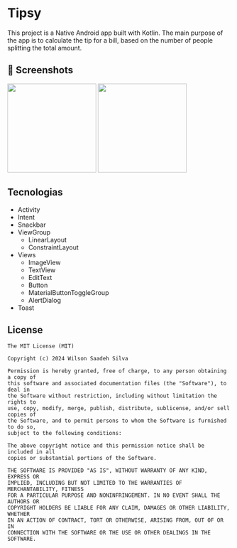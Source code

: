# Tipsy
This project is a Native Android app built with Kotlin. The main purpose of the app is to calculate the tip for a bill, based on the number of people splitting the total amount.

## :camera_flash: Screenshots
<!-- You can add more screenshots here if you like -->
<img src="https://github.com/user-attachments/assets/f39b2596-8ae6-4296-bc92-b53516d5d4e6" width=200/>
<img src="https://github.com/user-attachments/assets/37482397-7969-43d1-b8d0-be4dc3350c9d" width=200/>


## Tecnologias
- Activity
- Intent
- Snackbar
- ViewGroup
  - LinearLayout
  - ConstraintLayout
- Views
  - ImageView
  - TextView
  - EditText
  - Button
  - MaterialButtonToggleGroup
  - AlertDialog
- Toast


## License
```
The MIT License (MIT)

Copyright (c) 2024 Wilson Saadeh Silva

Permission is hereby granted, free of charge, to any person obtaining a copy of
this software and associated documentation files (the "Software"), to deal in
the Software without restriction, including without limitation the rights to
use, copy, modify, merge, publish, distribute, sublicense, and/or sell copies of
the Software, and to permit persons to whom the Software is furnished to do so,
subject to the following conditions:

The above copyright notice and this permission notice shall be included in all
copies or substantial portions of the Software.

THE SOFTWARE IS PROVIDED "AS IS", WITHOUT WARRANTY OF ANY KIND, EXPRESS OR
IMPLIED, INCLUDING BUT NOT LIMITED TO THE WARRANTIES OF MERCHANTABILITY, FITNESS
FOR A PARTICULAR PURPOSE AND NONINFRINGEMENT. IN NO EVENT SHALL THE AUTHORS OR
COPYRIGHT HOLDERS BE LIABLE FOR ANY CLAIM, DAMAGES OR OTHER LIABILITY, WHETHER
IN AN ACTION OF CONTRACT, TORT OR OTHERWISE, ARISING FROM, OUT OF OR IN
CONNECTION WITH THE SOFTWARE OR THE USE OR OTHER DEALINGS IN THE SOFTWARE.
```
